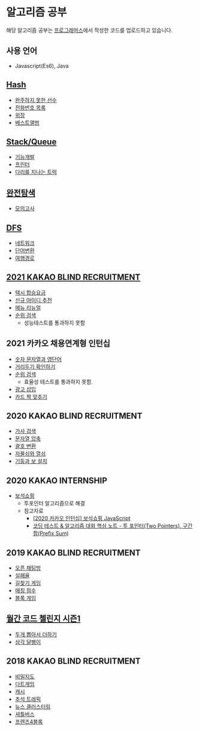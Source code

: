 # 알고리즘 공부

해당 알고리즘 공부는 [프로그래머스](https://programmers.co.kr)에서 작성한 코드를 업로드하고 있습니다.

## 사용 언어

- Javascript(Es6), Java

## [Hash](https://programmers.co.kr/learn/courses/30/parts/12077)

- [완주하지 못한 선수](https://github.com/OhGyeongtaek/Algorithm/blob/master/hash/hash01.js)
- [전화번호 목록](https://github.com/OhGyeongtaek/Algorithm/blob/master/hash/hash02.class)
- [위장](https://github.com/OhGyeongtaek/Algorithm/blob/master/hash/hash03.js)
- [베스트앨범](https://github.com/OhGyeongtaek/Algorithm/blob/master/hash/hash04.js)

## [Stack/Queue](https://programmers.co.kr/learn/courses/30/parts/12081)

- [기능개발](https://github.com/OhGyeongtaek/Algorithm/blob/master/stack%2Cqueue/01.js)
- [프린터](https://github.com/OhGyeongtaek/Algorithm/blob/master/stack%2Cqueue/02.js)
- [다리를 지나는 트럭](https://github.com/OhGyeongtaek/Algorithm/blob/master/stack%2Cqueue/02.js)

## [완전탐색](https://programmers.co.kr/learn/courses/30/parts/12230)

- [모의고사](https://github.com/OhGyeongtaek/Algorithm/blob/master/%EC%99%84%EC%A0%84%ED%83%90%EC%83%89/01.js)

## [DFS](https://programmers.co.kr/learn/courses/30/parts/12421)

- [네트워크](https://github.com/OhGyeongtaek/Algorithm/blob/master/DFS/01.js)
- [단어변환](https://github.com/OhGyeongtaek/Algorithm/blob/master/DFS/02.js)
- [여행경로](https://github.com/OhGyeongtaek/Algorithm/blob/master/DFS/03.js)

## [2021 KAKAO BLIND RECRUITMENT](https://programmers.co.kr/learn/challenges?tab=all_challenges)

- [택시 합승요금](https://github.com/OhGyeongtaek/Algorithm/blob/master/kakao/2021%20KAKAO%20BLIND%20RECRUITMENT/01.js)
- [신규 아이디 추천](https://github.com/OhGyeongtaek/Algorithm/blob/master/kakao/2021%20KAKAO%20BLIND%20RECRUITMENT/02.js)
- [메뉴 리뉴얼](https://github.com/OhGyeongtaek/Algorithm/blob/master/kakao/2021%20KAKAO%20BLIND%20RECRUITMENT/03.js)
- [순위 검색](https://github.com/OhGyeongtaek/Algorithm/blob/master/kakao/2021%20KAKAO%20BLIND%20RECRUITMENT/04.js)
  - 성능테스트를 통과하지 못함

## 2021 카카오 채용연계형 인턴십

- [숫자 문자열과 영단어](https://github.com/OhGyeongtaek/Algorithm/blob/master/kakao/2021%20%EC%9D%B8%ED%84%B4%EC%89%BD/01.js)
- [거리두기 확인하기](https://github.com/OhGyeongtaek/Algorithm/blob/master/kakao/2021%20%EC%9D%B8%ED%84%B4%EC%89%BD/02.js)
- [순위 검색](https://github.com/OhGyeongtaek/Algorithm/blob/master/kakao/2021%20%EC%9D%B8%ED%84%B4%EC%89%BD/04.js)
  - 효율성 테스트를 통과하지 못함.
- [광고 삽입](https://github.com/OhGyeongtaek/Algorithm/blob/master/kakao/2021%20%EC%9D%B8%ED%84%B4%EC%89%BD/05.js)
- [카드 짝 맞추기](https://github.com/OhGyeongtaek/Algorithm/blob/master/kakao/2021%20%EC%9D%B8%ED%84%B4%EC%89%BD/06.js)

## 2020 KAKAO BLIND RECRUITMENT

- [가사 검색](https://github.com/OhGyeongtaek/Algorithm/blob/master/kakao/2020_KAKAO_BLIND_RECRUITMENT/01.js)
- [문자열 압축](https://github.com/OhGyeongtaek/Algorithm/blob/master/kakao/2020_KAKAO_BLIND_RECRUITMENT/02.js)
- [괄호 변환](https://github.com/OhGyeongtaek/Algorithm/blob/master/kakao/2020_KAKAO_BLIND_RECRUITMENT/03.js)
- [자물쇠와 열쇠](https://github.com/OhGyeongtaek/Algorithm/blob/master/kakao/2020_KAKAO_BLIND_RECRUITMENT/04.js)
- [기둥과 보 설치](https://github.com/OhGyeongtaek/Algorithm/blob/master/kakao/2020_KAKAO_BLIND_RECRUITMENT/05.js)

## 2020 KAKAO INTERNSHIP

- [보석쇼핑](https://github.com/OhGyeongtaek/Algorithm/blob/master/kakao/2020_KAKAO_BLIND_RECRUITMENT/03-1.js)
  - 투포인터 알고리즘으로 해결
  - 참고자료
    - [[2020 카카오 인턴십] 보석쇼핑 JavaScript](https://velog.io/@ansrjsdn/2020-%EC%B9%B4%EC%B9%B4%EC%98%A4-%EC%9D%B8%ED%84%B4%EC%8B%AD-%EB%B3%B4%EC%84%9D%EC%87%BC%ED%95%91-JavaScript)
    - [코딩 테스트 & 알고리즘 대회 핵심 노트 - 투 포인터(Two Pointers), 구간 합(Prefix Sum)](https://www.youtube.com/watch?v=rI8NRQsAS_s)

## 2019 KAKAO BLIND RECRUITMENT

- [오픈 채팅방](https://github.com/OhGyeongtaek/Algorithm/blob/master/kakao/2019_KAKAO_BLIND_RECRUITMENT/01.js)
- [실패율](https://github.com/OhGyeongtaek/Algorithm/blob/master/kakao/2019_KAKAO_BLIND_RECRUITMENT/02.js)
- [길찾기 게임](https://github.com/OhGyeongtaek/Algorithm/blob/master/kakao/2019_KAKAO_BLIND_RECRUITMENT/03.js)
- [매칭 점수](https://github.com/OhGyeongtaek/Algorithm/blob/master/kakao/2019_KAKAO_BLIND_RECRUITMENT/04.js)
- [블록 게임](https://github.com/OhGyeongtaek/Algorithm/blob/master/kakao/2019_KAKAO_BLIND_RECRUITMENT/05.js)

## [월간 코드 첼린지 시즌1](https://programmers.co.kr/learn/challenges)

- [두개 뽑아서 더하기](https://github.com/OhGyeongtaek/Algorithm/blob/master/Monthly%20Code%20Challenge/01.js)
- [삼각 달팽이](https://github.com/OhGyeongtaek/Algorithm/blob/master/Monthly%20Code%20Challenge/02.js)

## 2018 KAKAO BLIND RECRUITMENT

- [비밀지도](https://github.com/OhGyeongtaek/Algorithm/blob/master/kakao/2018_KAKAO_BLIND_RECRUITMENT/1.js)
- [다트게임](https://github.com/OhGyeongtaek/Algorithm/blob/master/kakao/2018_KAKAO_BLIND_RECRUITMENT/2.js)
- [캐시](https://github.com/OhGyeongtaek/Algorithm/blob/master/kakao/2018_KAKAO_BLIND_RECRUITMENT/3.js)
- [추석 트래픽](https://github.com/OhGyeongtaek/Algorithm/blob/master/kakao/2018_KAKAO_BLIND_RECRUITMENT/4.js)
- [뉴스 클러스터링](https://github.com/OhGyeongtaek/Algorithm/blob/master/kakao/2018_KAKAO_BLIND_RECRUITMENT/5.js)
- [셔틀버스](https://github.com/OhGyeongtaek/Algorithm/blob/master/kakao/2018_KAKAO_BLIND_RECRUITMENT/6.js)
- [프렌즈4블록](https://github.com/OhGyeongtaek/Algorithm/blob/master/kakao/2018_KAKAO_BLIND_RECRUITMENT/7.js)
